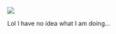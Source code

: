 <img src="https://raw.githubusercontent.com/slmagus/wallstreetsbets/master/examples/examples.png">

Lol I have no idea what I am doing...